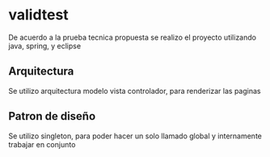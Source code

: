 # validtest

De acuerdo a la prueba tecnica propuesta se realizo el proyecto utilizando java, spring, y eclipse

## Arquitectura

Se utilizo arquitectura modelo vista controlador, para renderizar las paginas

## Patron de diseño

Se utilizo singleton, para poder hacer un solo llamado global y internamente trabajar en conjunto
